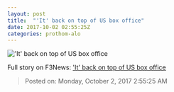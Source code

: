 ```yaml
---
layout: post
title:  "'It' back on top of US box office"
date: 2017-10-02 02:55:25Z
categories: prothom-alo
---
```


!['It' back on top of US box office](http://en.prothom-alo.com/contents/cache/images/1200x630x1/uploads/media/2017/10/02/c0ce2c91b3a669651dba2b048bda9b7b-It.png?jadewits_media_id=150717)




Full story on F3News: ['It' back on top of US box office](http://www.f3nws.com/n/FUhHVD)

> Posted on: Monday, October 2, 2017 2:55:25 AM
